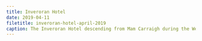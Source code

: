```yaml
---
title: Inveroran Hotel
date: 2019-04-11
filetitle: inveroran-hotel-april-2019
caption: The Inveroran Hotel descending from Mam Carraigh during the West Highland Way.
---
```

